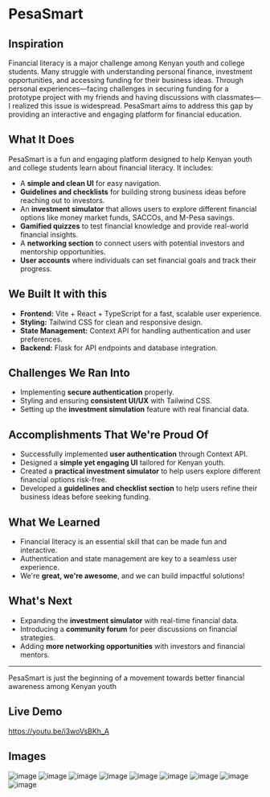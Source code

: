 # PesaSmart

## Inspiration
Financial literacy is a major challenge among Kenyan youth and college students. Many struggle with understanding personal finance, investment opportunities, and accessing funding for their business ideas. Through personal experiences—facing challenges in securing funding for a prototype project with my friends and having discussions with classmates—I realized this issue is widespread. PesaSmart aims to address this gap by providing an interactive and engaging platform for financial education.

## What It Does
PesaSmart is a fun and engaging platform designed to help Kenyan youth and college students learn about financial literacy. It includes:
- A **simple and clean UI** for easy navigation.
- **Guidelines and checklists** for building strong business ideas before reaching out to investors.
- An **investment simulator** that allows users to explore different financial options like money market funds, SACCOs, and M-Pesa savings.
- **Gamified quizzes** to test financial knowledge and provide real-world financial insights.
- A **networking section** to connect users with potential investors and mentorship opportunities.
- **User accounts** where individuals can set financial goals and track their progress.

## We  Built It with this 
- **Frontend:** Vite + React + TypeScript for a fast, scalable user experience.
- **Styling:** Tailwind CSS for clean and responsive design.
- **State Management:** Context API for handling authentication and user preferences.
- **Backend:** Flask for API endpoints and database integration.

## Challenges We Ran Into
- Implementing **secure authentication** properly.
- Styling and ensuring **consistent UI/UX** with Tailwind CSS.
- Setting up the **investment simulation** feature with real financial data.

## Accomplishments That We're Proud Of
- Successfully implemented **user authentication** through Context API.
- Designed a **simple yet engaging UI** tailored for Kenyan youth.
- Created a **practical investment simulator** to help users explore different financial options risk-free.
- Developed a **guidelines and checklist section** to help users refine their business ideas before seeking funding.

## What We Learned
- Financial literacy is an essential skill that can be made fun and interactive.
- Authentication and state management are key to a seamless user experience.
- We're **great, we're awesome**, and we can build impactful solutions! 

## What's Next
- Expanding the **investment simulator** with real-time financial data.
- Introducing a **community forum** for peer discussions on financial strategies.
- Adding **more networking opportunities** with investors and financial mentors.

---
PesaSmart is just the beginning of a movement towards better financial awareness among Kenyan youth

## Live Demo
https://youtu.be/i3woVsBKh_A

## Images
![image](https://github.com/user-attachments/assets/da37d163-fcdf-4f30-b993-336292056003)
![image](https://github.com/user-attachments/assets/2ec7c8a2-e531-47f3-96c7-32aa7478eb11)
![image](https://github.com/user-attachments/assets/06798fac-9d20-4463-91fa-2c4430f7e474)
![image](https://github.com/user-attachments/assets/7efd8293-591c-40a7-a468-e3bdf8b6c786)
![image](https://github.com/user-attachments/assets/43737700-f49c-4ec9-9f55-8754e8722370)
![image](https://github.com/user-attachments/assets/9d5d6c25-4292-49db-b2b5-52cb99df6e97)
![image](https://github.com/user-attachments/assets/7e0576fc-e855-49ab-a00a-1b48273d8423)
![image](https://github.com/user-attachments/assets/9c92547c-e991-4196-8dad-cfb8af554dcb)
![image](https://github.com/user-attachments/assets/45b7ae6e-d9cf-4251-91fa-dc7494f256fc)











